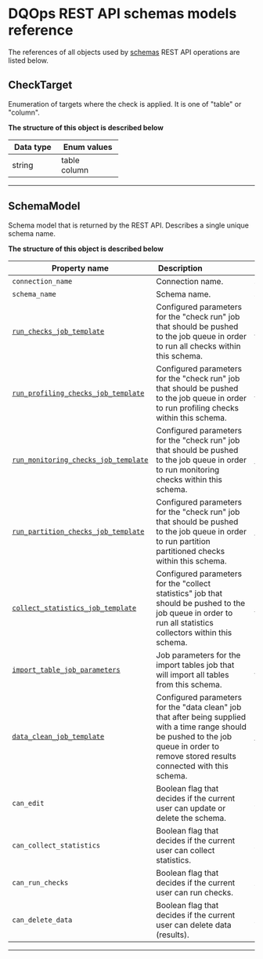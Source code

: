 # DQOps REST API schemas models reference
The references of all objects used by [schemas](/docs/client/operations/schemas.md) REST API operations are listed below.


## CheckTarget
Enumeration of targets where the check is applied. It is one of &quot;table&quot; or &quot;column&quot;.


**The structure of this object is described below**


|&nbsp;Data&nbsp;type&nbsp;|&nbsp;Enum&nbsp;values&nbsp;|
|-----------|-------------|
|string|table<br/>column<br/>|

___

## SchemaModel
Schema model that is returned by the REST API. Describes a single unique schema name.


**The structure of this object is described below**


|&nbsp;Property&nbsp;name&nbsp;|&nbsp;Description&nbsp;&nbsp;&nbsp;&nbsp;&nbsp;&nbsp;&nbsp;&nbsp;&nbsp;&nbsp;&nbsp;&nbsp;&nbsp;&nbsp;&nbsp;&nbsp;&nbsp;&nbsp;&nbsp;&nbsp;&nbsp;|&nbsp;Data&nbsp;type&nbsp;|
|---------------|---------------------------------|-----------|
|<span class="no-wrap-code">`connection_name`</span>|Connection name.|*string*|
|<span class="no-wrap-code">`schema_name`</span>|Schema name.|*string*|
|<span class="no-wrap-code">[`run_checks_job_template`](\docs\client\models\common.md#checksearchfilters)</span>|Configured parameters for the &quot;check run&quot; job that should be pushed to the job queue in order to run all checks within this schema.|*[CheckSearchFilters](\docs\client\models\common.md#checksearchfilters)*|
|<span class="no-wrap-code">[`run_profiling_checks_job_template`](\docs\client\models\common.md#checksearchfilters)</span>|Configured parameters for the &quot;check run&quot; job that should be pushed to the job queue in order to run profiling checks within this schema.|*[CheckSearchFilters](\docs\client\models\common.md#checksearchfilters)*|
|<span class="no-wrap-code">[`run_monitoring_checks_job_template`](\docs\client\models\common.md#checksearchfilters)</span>|Configured parameters for the &quot;check run&quot; job that should be pushed to the job queue in order to run monitoring checks within this schema.|*[CheckSearchFilters](\docs\client\models\common.md#checksearchfilters)*|
|<span class="no-wrap-code">[`run_partition_checks_job_template`](\docs\client\models\common.md#checksearchfilters)</span>|Configured parameters for the &quot;check run&quot; job that should be pushed to the job queue in order to run partition partitioned checks within this schema.|*[CheckSearchFilters](\docs\client\models\common.md#checksearchfilters)*|
|<span class="no-wrap-code">[`collect_statistics_job_template`](\docs\client\models\jobs.md#statisticscollectorsearchfilters)</span>|Configured parameters for the &quot;collect statistics&quot; job that should be pushed to the job queue in order to run all statistics collectors within this schema.|*[StatisticsCollectorSearchFilters](\docs\client\models\jobs.md#statisticscollectorsearchfilters)*|
|<span class="no-wrap-code">[`import_table_job_parameters`](\docs\client\models\jobs.md#importtablesqueuejobparameters)</span>|Job parameters for the import tables job that will import all tables from this schema.|*[ImportTablesQueueJobParameters](\docs\client\models\jobs.md#importtablesqueuejobparameters)*|
|<span class="no-wrap-code">[`data_clean_job_template`](\docs\client\models\jobs.md#deletestoreddataqueuejobparameters)</span>|Configured parameters for the &quot;data clean&quot; job that after being supplied with a time range should be pushed to the job queue in order to remove stored results connected with this schema.|*[DeleteStoredDataQueueJobParameters](\docs\client\models\jobs.md#deletestoreddataqueuejobparameters)*|
|<span class="no-wrap-code">`can_edit`</span>|Boolean flag that decides if the current user can update or delete the schema.|*boolean*|
|<span class="no-wrap-code">`can_collect_statistics`</span>|Boolean flag that decides if the current user can collect statistics.|*boolean*|
|<span class="no-wrap-code">`can_run_checks`</span>|Boolean flag that decides if the current user can run checks.|*boolean*|
|<span class="no-wrap-code">`can_delete_data`</span>|Boolean flag that decides if the current user can delete data (results).|*boolean*|


___

